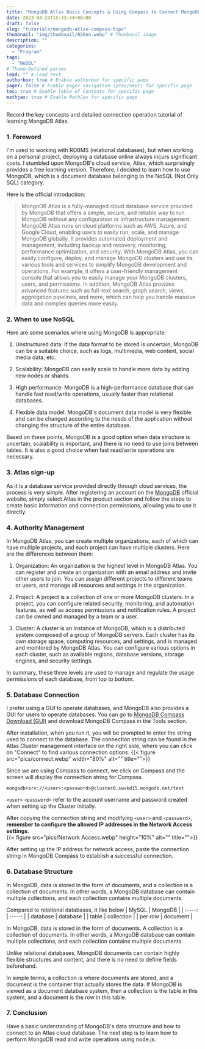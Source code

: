 ```yaml
---
title: "MongoDB Atlas Basic Concepts & Using Compass to Connect MongoDB"
date: 2023-04-24T15:33:44+08:00
draft: false
slug: "tutorials/mongodb-atlas-compass-tips"
thumbnail: "img/thumbnail/026en.webp" # Thumbnail image
description: ""
categories:
  - "Program"
tags:
  - "NoSQL"
# Theme-Defined params
lead: "" # Lead text
authorbox: true # Enable authorbox for specific page
pager: false # Enable pager navigation (prev/next) for specific page
toc: true # Enable Table of Contents for specific page
mathjax: true # Enable MathJax for specific page
---
```

Record the key concepts and detailed connection operation tutorial of learning MongoDB Atlas.
<!--more-->


### 1. Foreword

I'm used to working with RDBMS (relational databases), but when working on a personal project, deploying a database online always incurs significant costs. I stumbled upon MongoDB's cloud service, Atlas, which surprisingly provides a free learning version. Therefore, I decided to learn how to use MongoDB, which is a document database belonging to the NoSQL (Not Only SQL) category.  

Here is the official introduction:  
> MongoDB Atlas is a fully-managed cloud database service provided by MongoDB that offers a simple, secure, and reliable way to run MongoDB without any configuration or infrastructure management. MongoDB Atlas runs on cloud platforms such as AWS, Azure, and Google Cloud, enabling users to easily run, scale, and manage MongoDB globally. It provides automated deployment and management, including backup and recovery, monitoring, performance optimization, and security. With MongoDB Atlas, you can easily configure, deploy, and manage MongoDB clusters and use its various tools and services to simplify MongoDB development and operations. For example, it offers a user-friendly management console that allows you to easily manage your MongoDB clusters, users, and permissions. In addition, MongoDB Atlas provides advanced features such as full-text search, graph search, views, aggregation pipelines, and more, which can help you handle massive data and complex queries more easily.  

### 2. When to use NoSQL
Here are some scenarios where using MongoDB is appropriate:  

1. Unstructured data: If the data format to be stored is uncertain, MongoDB can be a suitable choice, such as logs, multimedia, web content, social media data, etc.

2. Scalability: MongoDB can easily scale to handle more data by adding new nodes or shards.

3. High performance: MongoDB is a high-performance database that can handle fast read/write operations, usually faster than relational databases.

4. Flexible data model: MongoDB's document data model is very flexible and can be changed according to the needs of the application without changing the structure of the entire database.

Based on these points, MongoDB is a good option when data structure is uncertain, scalability is important, and there is no need to use joins between tables. It is also a good choice when fast read/write operations are necessary.

### 3. Atlas sign-up
As it is a database service provided directly through cloud services, the process is very simple. After registering an account on the [MongoDB](https://www.mongodb.com/  "MongoDB")  official website, simply select Atlas in the product section and follow the steps to create basic information and connection permissions, allowing you to use it directly.  

### 4. Authority Management
In MongoDB Atlas, you can create multiple organizations, each of which can have multiple projects, and each project can have multiple clusters. Here are the differences between them:

1. Organization: An organization is the highest level in MongoDB Atlas. You can register and create an organization with an email address and invite other users to join. You can assign different projects to different teams or users, and manage all resources and settings in the organization.

2. Project: A project is a collection of one or more MongoDB clusters. In a project, you can configure related security, monitoring, and automation features, as well as access permissions and notification rules. A project can be owned and managed by a team or a user.

3. Cluster: A cluster is an instance of MongoDB, which is a distributed system composed of a group of MongoDB servers. Each cluster has its own storage space, computing resources, and settings, and is managed and monitored by MongoDB Atlas. You can configure various options in each cluster, such as available regions, database versions, storage engines, and security settings.

In summary, these three levels are used to manage and regulate the usage permissions of each database, from top to bottom.

### 5. Database Connection
I prefer using a GUI to operate databases, and MongoDB also provides a GUI for users to operate databases. You can go to [MongoDB Compass Download (GUI)](https://www.mongodb.com/try/download/compass  "MongoDB Compass Download (GUI)") and download MongoDB Compass in the Tools section.  

After installation, when you run it, you will be prompted to enter the string used to connect to the database. The connection string can be found in the Atlas Cluster management interface on the right side, where you can click on "Connect" to find various connection options.
{{< figure src="pics/connect.webp" width="80%" alt="" title="">}}  

Since we are using Compass to connect, we click on Compass and the screen will display the connection string for Compass.  
```
mongodb+srv://<user>:<password>@cluster0.swvkd15.mongodb.net/test
```
`<user>` `<password>` refer to the account username and password created when setting up the Cluster initially.  

After copying the connection string and modifying `<user>` and `<password>`, **remember to configure the allowed IP addresses in the Network Access settings**.  
{{< figure src="pics/Network Access.webp" height="10%" alt="" title="">}}  

After setting up the IP address for network access, paste the connection string in MongoDB Compass to establish a successful connection.  
### 6. Database Structure
In MongoDB, data is stored in the form of documents, and a collection is a collection of documents. In other words, a MongoDB database can contain multiple collections, and each collection contains multiple documents.  

Compared to relational databases, it like below
|  MySQL   | MongoDB  |
|  :----:  | :----:  |
| database  | database |
| table  | collection |
| per row  | document |

In MongoDB, data is stored in the form of documents. A collection is a collection of documents. In other words, a MongoDB database can contain multiple collections, and each collection contains multiple documents.  

Unlike relational databases, MongoDB documents can contain highly flexible structures and content, and there is no need to define fields beforehand.  

In simple terms, a collection is where documents are stored, and a document is the container that actually stores the data. If MongoDB is viewed as a document database system, then a collection is the table in this system, and a document is the row in this table.  
### 7. Conclusion 
Have a basic understanding of MongoDB's data structure and how to connect to an Atlas cloud database. The next step is to learn how to perform MongoDB read and write operations using node.js.



